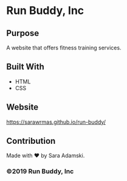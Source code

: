 # Run Buddy, Inc

## Purpose
A website that offers fitness training services.

## Built With
* HTML
* CSS

## Website
https://sarawrmas.github.io/run-buddy/

## Contribution
Made with ❤️ by Sara Adamski.

### ©️2019 Run Buddy, Inc
